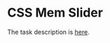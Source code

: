 # CSS Mem Slider

The task description is [here](https://github.com/rolling-scopes-school/tasks/tree/master/tasks/css-mem-slider).